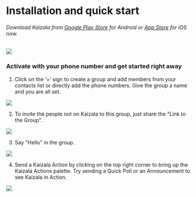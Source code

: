 [3]: https://play.google.com/store/apps/details?id=com.microsoft.mobile.polymer&hl=en
[4]: https://itunes.apple.com/in/app/microsoft-kaizala/id1112208399?mt=8

# Installation and quick start 
###### Download Kaizala from [Google Play Store][3] for Android or [App Store][4] for iOS now.
![](Images/Appandplaystoreicons.PNG)
### Activate with your phone number and get started right away 

1. Click on the ‘+’ sign to create a group and add members from your contacts list or directly add the phone numbers. Give the group a name and you are all set. 

![](Images/Create%20Group.png)
 
2. To invite the people not on Kaizala to this group, just share the "Link to the Group".

![](Images/Invitelink.png)

3. Say "Hello" in the group.

![](Images/Chatcanvashello.png)

4. Send a Kaizala Action by clicking on the top right corner to bring up the Kaizala Actions palette. Try sending a Quick Poll or an Announcement to see Kaizala in Action.

![](Images/Kaizal%20actions.PNG) 

